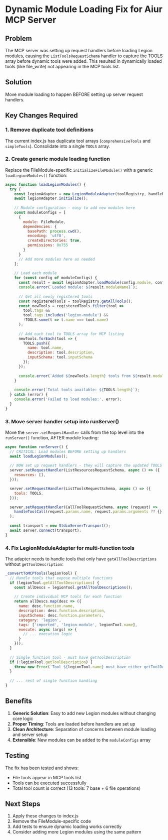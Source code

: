 # Dynamic Module Loading Fix for Aiur MCP Server

## Problem
The MCP server was setting up request handlers before loading Legion modules, causing the `ListToolsRequestSchema` handler to capture the TOOLS array before dynamic tools were added. This resulted in dynamically loaded tools (like file_write) not appearing in the MCP tools list.

## Solution
Move module loading to happen BEFORE setting up server request handlers.

## Key Changes Required

### 1. Remove duplicate tool definitions
The current index.js has duplicate tool arrays (`comprehensiveTools` and `simpleTools`). Consolidate into a single `TOOLS` array.

### 2. Create generic module loading function
Replace the FileModule-specific `initializeFileModule()` with a generic `loadLegionModules()` function:

```javascript
async function loadLegionModules() {
  try {
    const legionAdapter = new LegionModuleAdapter(toolRegistry, handleRegistry);
    await legionAdapter.initialize();
    
    // Module configuration - easy to add new modules here
    const moduleConfigs = [
      {
        module: FileModule,
        dependencies: {
          basePath: process.cwd(),
          encoding: 'utf8',
          createDirectories: true,
          permissions: 0o755
        }
      }
      // Add more modules here as needed
    ];
    
    // Load each module
    for (const config of moduleConfigs) {
      const result = await legionAdapter.loadModule(config.module, config.dependencies);
      console.error(`Loaded module: ${result.moduleName}`);
      
      // Get all newly registered tools
      const registeredTools = toolRegistry.getAllTools();
      const newTools = registeredTools.filter(tool => 
        tool.tags && 
        tool.tags.includes('legion-module') &&
        !TOOLS.some(t => t.name === tool.name)
      );
      
      // Add each tool to TOOLS array for MCP listing
      newTools.forEach(tool => {
        TOOLS.push({
          name: tool.name,
          description: tool.description,
          inputSchema: tool.inputSchema
        });
      });
      
      console.error(`Added ${newTools.length} tools from ${result.moduleName}:`, newTools.map(t => t.name));
    }
    
    console.error(`Total tools available: ${TOOLS.length}`);
  } catch (error) {
    console.error('Failed to load modules:', error);
  }
}
```

### 3. Move server handler setup into runServer()
Move the `server.setRequestHandler` calls from the top level into the `runServer()` function, AFTER module loading:

```javascript
async function runServer() {
  // CRITICAL: Load modules BEFORE setting up handlers
  await loadLegionModules();
  
  // NOW set up request handlers - they will capture the updated TOOLS array
  server.setRequestHandler(ListResourcesRequestSchema, async () => ({
    resources: [],
  }));

  server.setRequestHandler(ListToolsRequestSchema, async () => ({
    tools: TOOLS,
  }));

  server.setRequestHandler(CallToolRequestSchema, async (request) =>
    handleToolCall(request.params.name, request.params.arguments ?? {})
  );
  
  const transport = new StdioServerTransport();
  await server.connect(transport);
}
```

### 4. Fix LegionModuleAdapter for multi-function tools
The adapter needs to handle tools that only have `getAllToolDescriptions` without `getToolDescription`:

```javascript
_convertToMCPTools(legionTool) {
  // Handle tools that expose multiple functions
  if (legionTool.getAllToolDescriptions) {
    const allDescs = legionTool.getAllToolDescriptions();
    
    // Create individual MCP tools for each function
    return allDescs.map(desc => ({
      name: desc.function.name,
      description: desc.function.description,
      inputSchema: desc.function.parameters,
      category: 'legion',
      tags: ['imported', 'legion-module', legionTool.name],
      execute: async (args) => {
        // ... execution logic
      }
    }));
  }
  
  // Single function tool - must have getToolDescription
  if (!legionTool.getToolDescription) {
    throw new Error(`Tool ${legionTool.name} must have either getToolDescription or getAllToolDescriptions method`);
  }
  
  // ... rest of single function handling
}
```

## Benefits
1. **Generic Solution**: Easy to add new Legion modules without changing core logic
2. **Proper Timing**: Tools are loaded before handlers are set up
3. **Clean Architecture**: Separation of concerns between module loading and server setup
4. **Extensible**: New modules can be added to the `moduleConfigs` array

## Testing
The fix has been tested and shows:
- File tools appear in MCP tools list
- Tools can be executed successfully  
- Total tool count is correct (13 tools: 7 base + 6 file operations)

## Next Steps
1. Apply these changes to index.js
2. Remove the FileModule-specific code
3. Add tests to ensure dynamic loading works correctly
4. Consider adding more Legion modules using the same pattern